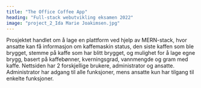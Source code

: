 ```yaml
---
title: "The Office Coffee App"
heading: "Full-stack webutvikling eksamen 2022"
image: "project_2_Ida Marie Joakimsen.jpg"
---
```


Prosjektet handlet om å lage en plattform ved hjelp av MERN-stack, hvor ansatte kan få informasjon om kaffemaskin status, den siste kaffen som ble brygget, stemme på kaffe som har blitt brygget, og mulighet for å lage egne brygg, basert på kaffebønner, kverningsgrad, vannmengde og gram med kaffe. Nettsiden har 2 forskjellige brukere, administrator og ansatte. Administrator har adgang til alle funksjoner, mens ansatte kun har tilgang til enkelte funksjoner.
